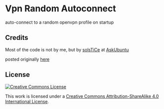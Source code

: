 # Vpn Random Autoconnect
auto-connect to a random openvpn profile on startup

## Credits
Most of the code is not by me, but by [solsTiCe](https://askubuntu.com/users/350004/solstice) at [AskUbuntu](askubuntu.com)

posted originally [here](https://askubuntu.com/a/1033606)

## License
[![Creative Commons License](https://i.creativecommons.org/l/by-sa/4.0/88x31.png)](http://creativecommons.org/licenses/by-sa/4.0/)

This work is licensed under a [Creative Commons Attribution-ShareAlike 4.0 International License](http://creativecommons.org/licenses/by-sa/4.0/).

